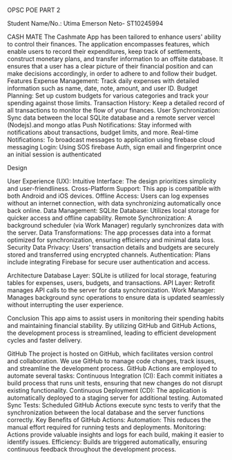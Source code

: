 OPSC POE PART 2

Student Name/No.: Utima Emerson Neto- ST10245994

CASH MATE
The Cashmate App has been tailored to enhance users' ability to control their finances. The application encompasses features, which enable users to record their expenditures, keep track of settlements, construct monetary plans, and transfer information to an offsite database. It ensures that a user has a clear picture of their financial position and can make decisions accordingly, in order to adhere to and follow their budget.
Features
Expense Management: Track daily expenses with detailed information such as name, date, note, amount, and user ID.
Budget Planning: Set up custom budgets for various categories and track your spending against those limits.
Transaction History: Keep a detailed record of all transactions to monitor the flow of your finances.
User Synchronization: Sync data between the local SQLite database and a remote server vercel (Nodejs).and mongo atlas
Push Notifications: Stay informed with notifications about transactions, budget limits, and more.
Real-time Notifications: To broadcast messages to application using firebase cloud messaging
Login: Using SOS firebase Auth, sign email and fingerprint once an initial session is authenticated


Design

User Experience (UX):
Intuitive Interface: The design prioritizes simplicity and user-friendliness.
Cross-Platform Support: This app is compatible with both Android and iOS devices.
Offline Access: Users can log expenses without an internet connection, with data synchronizing automatically once back online.
Data Management:
SQLite Database: Utilizes local storage for quicker access and offline capability.
Remote Synchronization: A background scheduler (via Work Manager) regularly synchronizes data with the server.
Data Transformations: The app processes data into a format optimized for synchronization, ensuring efficiency and minimal data loss.
Security
Data Privacy: Users' transaction details and budgets are securely stored and transferred using encrypted channels.
Authentication: Plans include integrating Firebase for secure user authentication and access.

Architecture
Database Layer: SQLite is utilized for local storage, featuring tables for expenses, users, budgets, and transactions.
API Layer: Retrofit manages API calls to the server for data synchronization.
Work Manager: Manages background sync operations to ensure data is updated seamlessly without interrupting the user experience.


Conclusion
This app aims to assist users in monitoring their spending habits and maintaining financial stability. By utilizing GitHub and GitHub Actions, the development process is streamlined, leading to efficient development cycles and faster delivery.


 
GitHub
The project is hosted on GitHub, which facilitates version control and collaboration. 
We use GitHub to manage code changes, track issues, and streamline the development process. 
GitHub Actions are employed to automate several tasks:
Continuous Integration (CI): Each commit initiates a build process that runs unit tests, ensuring that new changes do not disrupt existing functionality.
Continuous Deployment (CD): The application is automatically deployed to a staging server for additional testing.
Automated Sync Tests: Scheduled GitHub Actions execute sync tests to verify that the synchronization between the local database and the server functions correctly.
Key Benefits of GitHub Actions:
Automation: This reduces the manual effort required for running tests and deployments.
Monitoring: Actions provide valuable insights and logs for each build, making it easier to identify issues.
Efficiency: Builds are triggered automatically, ensuring continuous feedback throughout the development process.

